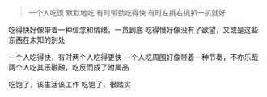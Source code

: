 > 一个人吃饭
默默地吃
有时带劲吃得快
有时左挑右挑扒一扒就好

吃得快好像带着一种信念和情绪，一贯到底
吃得慢好像没有了欲望，又或是这些东西在未知的别处

一个人吃得快，有时两个人吃得更快
一个人吃周围好像带着一种节奏，不亦乐哉
两个人吃其乐融融，吃反而成了附属品

吃饱了，该生活该工作
吃饱了，很踏实
